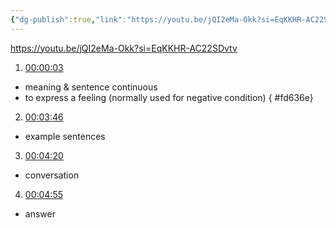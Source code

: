 ```yaml
---
{"dg-publish":true,"link":"https://youtu.be/jQI2eMa-Okk?si=EqKKHR-AC22SDvtv","permalink":"/Japanese/文法/Japanese－N2 grammar -～気味/","dgPassFrontmatter":true}
---
```


https://youtu.be/jQI2eMa-Okk?si=EqKKHR-AC22SDvtv


1. [00:00:03](https://www.youtube.com/watch?v=jQI2eMa-Okk&t=3#t=3.29) 
- meaning & sentence continuous
- to express a feeling (normally used for negative condition)
{ #fd636e}


2. [00:03:46](https://www.youtube.com/watch?v=jQI2eMa-Okk&t=227#t=03:46.69) 
- example sentences

3. [00:04:20](https://www.youtube.com/watch?v=jQI2eMa-Okk&t=260#t=04:20.27) 
- conversation

4. [00:04:55](https://www.youtube.com/watch?v=jQI2eMa-Okk&t=296#t=04:55.65) 
- answer